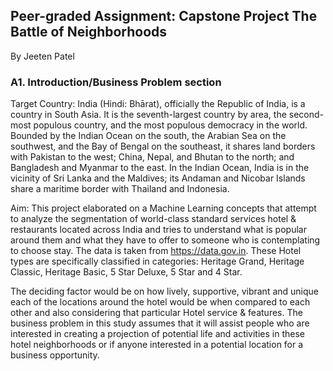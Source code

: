 ## Peer-graded Assignment: Capstone Project The Battle of Neighborhoods
By Jeeten Patel

### A1. Introduction/Business Problem section

Target Country: India (Hindi: Bhārat), officially the Republic of India, is a country in South Asia. It is the seventh-largest country by area, the second-most populous country, and the most populous democracy in the world. Bounded by the Indian Ocean on the south, the Arabian Sea on the southwest, and the Bay of Bengal on the southeast, it shares land borders with Pakistan to the west; China, Nepal, and Bhutan to the north; and Bangladesh and Myanmar to the east. In the Indian Ocean, India is in the vicinity of Sri Lanka and the Maldives; its Andaman and Nicobar Islands share a maritime border with Thailand and Indonesia.

Aim: This project elaborated on a Machine Learning concepts that attempt to analyze the segmentation of world-class standard services hotel & restaurants located across India and tries to understand what is popular around them and what they have to offer to someone who is contemplating to choose stay. The data is taken from https://data.gov.in. These Hotel types are specifically classified in categories: Heritage Grand, Heritage Classic, Heritage Basic, 5 Star Deluxe, 5 Star and 4 Star.

The deciding factor would be on how lively, supportive, vibrant and unique each of the locations around the hotel would be when compared to each other and also considering that particular Hotel service & features. The business problem in this study assumes that it will assist people who are interested in creating a projection of potential life and activities in these hotel neighborhoods or if anyone interested in a potential location for a business opportunity.
